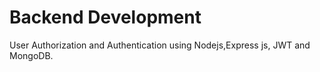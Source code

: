 # Backend Development
User Authorization and Authentication using Nodejs,Express js, JWT and MongoDB.

